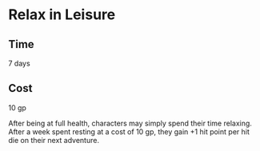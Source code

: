# Relax in Leisure

## Time
7 days

## Cost
10 gp

After being at full health, characters may simply spend their time relaxing. After a week spent resting at a cost of 10 gp, they gain +1 hit point per hit die on their next adventure.